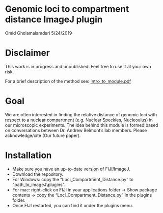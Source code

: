 Genomic loci to compartment distance ImageJ plugin
================
Omid Gholamalamdari
5/24/2019

# Disclaimer

This work is in progress and unpublished. Feel free to use it at your
own risk.

For a brief description of the method see:
[Intro\_to\_module.pdf](https://github.com/omidalam/compartment_dist/blob/master/Intro_to_module.pdf)

# Goal

We are often interested in finding the relative distance of genomic loci
with respect to a nuclear compartment (e.g. Nuclear Speckles,
Nucleoulus) in our microscopic experiments. The idea behind this module
is formed based on conversations between Dr. Andrew Belmont’s lab
members. Please acknowledge/cite (Our future paper).

# Installation

  - Make sure you have an up-to-date version of FIJI/ImageJ.
  - Download the repository.
  - For Windows: copy the “Loci_Compartment_Distance.py” to "path_to_imageJ\plugins\".
  - For mac: right-click on FIJI in your applications folder -\> Show
    package contents -\> copy the “Loci_Compartment_Distance.py” in
    the plugins folder.
  - Once FIJI restarted, you can find it under the plugins menu.
